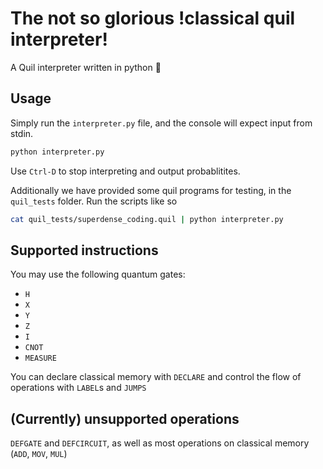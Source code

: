 # The not so glorious !classical quil interpreter!
A Quil interpreter written in python :snake:

## Usage
Simply run the `interpreter.py` file, and the console will expect input from stdin.

```bash
python interpreter.py
```
Use `Ctrl-D` to stop interpreting and output probablitites.

Additionally we have provided some quil programs for testing, in the `quil_tests` folder. Run the scripts like so
```bash
cat quil_tests/superdense_coding.quil | python interpreter.py
```

## Supported instructions

You may use the following quantum gates:
 * `H` 
 * `X` 
 * `Y` 
 * `Z` 
 * `I` 
 * `CNOT` 
 * `MEASURE` 
 
You can declare classical memory with `DECLARE` and control the flow of operations with `LABEL`s and `JUMPS`

## (Currently) unsupported operations

`DEFGATE` and `DEFCIRCUIT`, as well as most operations on classical memory (`ADD`, `MOV`, `MUL`)
